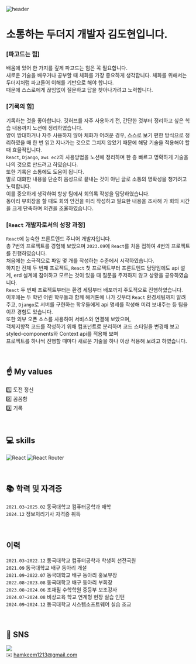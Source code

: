 ![header](https://capsule-render.vercel.app/api?type=venom&color=0:581cfb,100:bc1cfb&height=300&section=header&text=김도현&fontSize=80&desc=소통하는%20두더지입니다&descAlignY=75&fontColor=f3dced)

# 소통하는 두더지 개발자 김도현입니다.
### [파고드는 힘]
배움에 있어 한 가지를 깊게 파고드는 힘은 꼭 필요합니다.<br>
새로운 기술을 배우거나 공부할 때 체화를 가장 중요하게 생각합니다. 체화를 위해서는 두더지처럼 파고들어 이해를 기반으로 해야 합니다.<br>
때문에 스스로에게 끊임없이 질문하고 답을 찾아나가려고 노력합니다.

### [기록의 힘]
기록하는 것을 좋아합니다. 깃허브를 자주 사용하기 전, 간단한 것부터 정리하고 싶은 힉습 내용까지 노션에 정리하였습니다.<br>
양이 방대하거나 자주 사용하지 않아 체화가 어려운 경우, 스스로 보기 편한 방식으로 정리하였을 때 한 번 읽고 지나가는 것으로 그치지 않았기 때문에 해당 기술을 적용해야 할 때 효율적입니다.<br>
`React`, `Django`, `aws ec2`의 사용방법을 노션에 정리하며 한 층 빠르고 명확하게 기술을 나의 것으로 만드려고 하였습니다.<br>
또한 기록은 소통에도 도움이 됩니다.<Br>
말로 대화한 내용을 단순히 음성으로 끝내는 것이 아닌 글로 소통의 명확성을 챙기려고 노력합니다.<br>
이를 중요하게 생각하여 항상 팀에서 회의록 작성을 담당하였습니다.<br>
동아리 부회장을 할 때도 회의 안건을 미리 작성하고 필요한 내용을 조사해 가 회의 시간을 크게 단축하며 의견을 조율하였습니다.

### [`React` 개발자로서의 성장 과정]
`React`에 능숙한 프론트엔드 주니어 개발자입니다.<br>
총 7번의 프로젝트를 경험해 보았으며 `2023.09`에 `React`를 처음 접하여 4번의 프로젝트를 진행하였습니다.<br>
처음에는 소극적으로 파일 몇 개를 작성하는 수준에서 시작하였습니다.<br>
하지만 전체 두 번째 프로젝트, `React` 첫 프로젝트부터 프론트엔드 담당임에도 api 설계, erd 설계에 참여하고 모르는 것이 있을 때 질문을 주저하지 않고 상황을 공유하였습니다.<br>
`React` 두 번째 프로젝트부터는 환경 세팅부터 배포까지 주도적으로 진행하였습니다.<br>
이후에는 두 학년 어린 학우들과 함께 해커톤에 나가 깃부터 `React` 환경세팅까지 알려주고, `Django`로 서버를 구현하는 학우들에게 api 명세를 작성해 미리 보내주는 등 팀을 이끈 경험도 있습니다.<br>
또한 외부 오픈 소스를 사용하여 서비스와 연결해 보았으며,<br>
객체지향적 코드를 작성하기 위해 컴포넌트로 분리하며 코드 스타일을 변경해 보고 styled-components와 Context api를 적용해 보며<br>
프로젝트를 하나씩 진행할 때마다 새로운 기술을 하나 이상 적용해 보려고 하였습니다.<br>

<br>

## ☝️ My values
1️⃣ 도전 정신 <br>
2️⃣ 꼼꼼함 <br>
3️⃣ 기록

<br>

## 💻 skills
![React](https://img.shields.io/badge/react-%2320232a.svg?style=for-the-badge&logo=react&logoColor=%2361DAFB)
![React Router](https://img.shields.io/badge/React_Router-CA4245?style=for-the-badge&logo=react-router&logoColor=white)

<br>

## 📚 학력 및 자격증
`2021.03~2025.02` 동국대학교 컴퓨터공학과 재학<br>
`2024.12` 정보처리기사 자격증 취득

<br>

## 이력
`2021.03~2022.12` 동국대학교 컴퓨터공학과 학생회 선전국원<br>
`2021.09` 동국대학교 배구 동아리 개설<br>
`2021.09~2022.07` 동국대학교 배구 동아리 홍보부장<br>
`2022.08~2023.08` 동국대학교 배구 동아리 부회장<br>
`2023.08~2024.06` 조재필 수학학원 중등부 보조강사<br>
`2024.07~2024.08` 비상교육 학교 연계형 현장 실습 인턴<br>
`2024.09~2024.12` 동국대학교 시스템소프트웨어 실습 조교<br>

<br>

## 💬 SNS
<a href="https://www.instagram.com/oki._.dokim/" target="_blank"><img src="https://img.shields.io/badge/Instagram-bc1cfb?style=flat-square&logo=Instagram&logoColor=white"/></a> <br>
✉️ hamkeem1213@gmail.com
